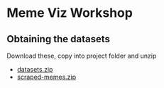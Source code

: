 # Meme Viz Workshop

## Obtaining the datasets

Download these, copy into project folder and unzip
 * [datasets.zip](https://drive.google.com/file/d/1lJ-ktaTAEQlumvm3V-99uS_vBBL9V5al/view?usp=sharing)
 * [scraped-memes.zip](https://drive.google.com/file/d/1lGoNJBM3cNEe935eO9MvFkQLIYnAppjj/view?usp=sharing)
